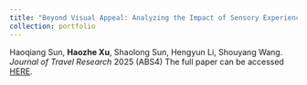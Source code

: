 ```yaml
---
title: "Beyond Visual Appeal: Analyzing the Impact of Sensory Experience of Hotel Marketing and Review Images on Sales"
collection: portfolio
---
```

Haoqiang Sun, **Haozhe Xu**, Shaolong Sun, Hengyun Li, Shouyang Wang. *Journal of Travel Research* 2025 (ABS4)
The full paper can be accessed [HERE](https://journals.sagepub.com/doi/10.1177/00472875241310818).
